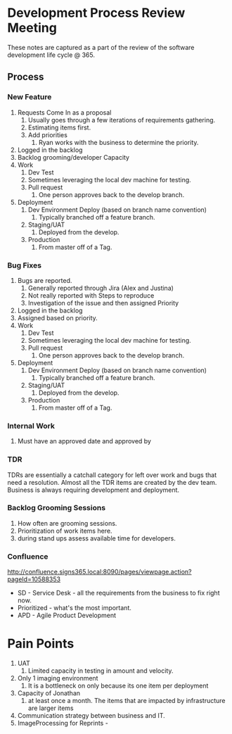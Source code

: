 # Development Process Review Meeting

These notes are captured as a part of the review of the software development life cycle @ 365.

## Process

### New Feature

1. Requests Come In as a proposal
     1. Usually goes through a few iterations of requirements gathering.
     1. Estimating items first.
     1. Add priorities
         1. Ryan works with the business to determine the priority.
1. Logged in the backlog
1. Backlog grooming/developer Capacity
1. Work
    1. Dev Test
    1. Sometimes leveraging the local dev machine for testing.
    1. Pull request
        1. One person approves back to the develop branch.
1. Deployment
    1. Dev Environment Deploy (based on branch name convention)
        1. Typically branched off a feature branch.
    1. Staging/UAT
        1. Deployed from the develop.
    1. Production
        1. From master off of a Tag.

### Bug Fixes

1. Bugs are reported.
     1. Generally reported through Jira (Alex and Justina)
     1. Not really reported with Steps to reproduce
     1. Investigation of the issue and then assigned Priority
1. Logged in the backlog
1. Assigned based on priority.
1. Work
    1. Dev Test
    1. Sometimes leveraging the local dev machine for testing.
    1. Pull request
        1. One person approves back to the develop branch.
1. Deployment
    1. Dev Environment Deploy (based on branch name convention)
        1. Typically branched off a feature branch.
    1. Staging/UAT
        1. Deployed from the develop.
    1. Production
        1. From master off of a Tag.

### Internal Work

1. Must have an approved date and approved by

### TDR

TDRs are essentially a catchall category for left over work and bugs that need a resolution.
Almost all the TDR items are created by the dev team.
    Business is always requiring development and deployment.

### Backlog Grooming Sessions

1. How often are grooming sessions.
1. Prioritization of work items here.
1. during stand ups assess available time for developers.

### Confluence

<http://confluence.signs365.local:8090/pages/viewpage.action?pageId=10588353>

- SD - Service Desk - all the requirements from the business to fix right now.
- Prioritized - what's the most important.
- APD - Agile Product Development

# Pain Points

1. UAT
    1. Limited capacity in testing in amount and velocity.
1. Only 1 imaging environment
    1. It is a bottleneck on only because its one item per deployment
1. Capacity of Jonathan
    1. at least once a month. The items that are impacted by infrastructure are larger items
1. Communication strategy between business and IT.
1. ImageProcessing for Reprints -